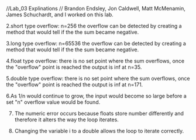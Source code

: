 //Lab_03 Explinations
// Brandon Endsley, Jon Caldwell, Matt McMenamin, James Schuchardt, and I worked on this lab.

2.short type overflow: n=256 the overflow can be detected by creating a method that would tell if the the sum became negative.

3.long type overflow: n=65536 the overflow can be detected by creating a method that would tell if the the sum became negative.

4.float type overflow: there is no set point where the sum overflows, once the "overflow" point is reached the output is inf at n=35.

5.double type overflow: there is no set point where the sum overflows, once the "overflow" point is reached the output is inf at n=171.

6.As 1/n would continue to grow, the input would become so large before a set "n" overflow value would be found.

7. The numeric error occurs because floats store number differently and therefore it alters the way the loop iterates.

8. Changing the variable i to a double allows the loop to iterate correctly.   



